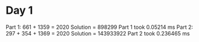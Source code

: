 # Day 1
Part 1:
661 + 1359 = 2020
Solution = 898299
Part 1 took 0.05214 ms
Part 2:
297 + 354 + 1369 = 2020
Solution = 143933922
Part 2 took 0.236465 ms

